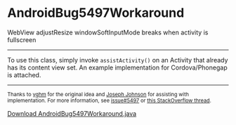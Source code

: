 AndroidBug5497Workaround
========================

WebView adjustResize windowSoftInputMode breaks when activity is fullscreen
___

To use this class, simply invoke ```assistActivity()``` on an Activity that already has its content view set. An example implementation for Cordova/Phonegap is attached.
___
<small>Thanks to [yghm](http://stackoverflow.com/users/2424403/yghm) for the original idea and [Joseph Johnson](http://stackoverflow.com/users/341631/joseph-johnson) for assisting with implementation. For more information, see [issue#5497](https://code.google.com/p/android/issues/detail?id=5497) or [this StackOverflow thread](http://stackoverflow.com/questions/7417123/android-how-to-adjust-layout-in-full-screen-mode-when-softkeyboard-is-visible).</small>



[Download AndroidBug5497Workaround.java](AndroidBug5497Workaround.java?raw=true)
